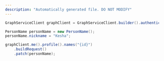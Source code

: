 ```yaml
---
description: "Automatically generated file. DO NOT MODIFY"
---
```

<!-- markdownlint-disable MD041 -->

```java
GraphServiceClient graphClient = GraphServiceClient.builder().authenticationProvider( authProvider ).buildClient();

PersonName personName = new PersonName();
personName.nickname = "Kesha";

graphClient.me().profile().names("{id}")
    .buildRequest()
    .patch(personName);
```
